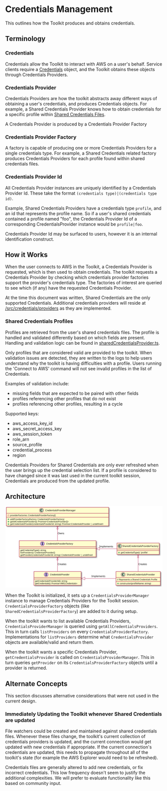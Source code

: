 # Credentials Management

This outlines how the Toolkit produces and obtains credentials.

## Terminology

### Credentials

Credentials allow the Toolkit to interact with AWS on a user's behalf. Service clients require a [Credentials](https://docs.aws.amazon.com/AWSJavaScriptSDK/latest/AWS/Credentials.html) object, and the Toolkit obtains these objects through Credentials Providers.

### Credentials Provider

Credentials Providers are how the toolkit abstracts away different ways of obtaining a user's credentials, and produces Credentials objects. For example, a Shared Credentials Provider knows how to obtain credentials for a specific profile within [Shared Credentials Files](https://docs.aws.amazon.com/sdk-for-javascript/v2/developer-guide/loading-node-credentials-shared.html).

A Credentials Provider is produced by a Credentials Provider Factory

### Credentials Provider Factory

A factory is capable of producing one or more Credentials Providers for a single credentials type. For example, a Shared Credentials related factory produces Credentials Providers for each profile found within shared credentials files.

### Credentials Provider Id

All Credentials Provider instances are uniquely identified by a Credentials Provider Id. These take the format `(credentials type)|(credentials type id)`.

Example, Shared Credentials Providers have a credentials type `profile`, and an id that represents the profile name. So if a user's shared credentials contained a profile named "foo", the Credentials Provider Id of a corresponding CredentialsProvider instance would be `profile|foo`.

Credentials Provider Id may be surfaced to users, however it is an internal identification construct.

## How it Works

When the user connects to AWS in the Toolkit, a Credentials Provider is requested, which is then used to obtain credentials. The toolkit requests a Credentials Provider by checking which credentials provider factories support the provider's credentials type. The factories of interest are queried to see which (if any) have the requested Credentials Provider.

At the time this document was written, Shared Credentials are the only supported Credentials. Additional credentials providers will reside at [/src/credentials/providers](/src/credentials/providers) as they are implemented.

### Shared Credentials Profiles

Profiles are retrieved from the user's shared credentials files. The profile is handled and validated differently based on which fields are present. Handling and validation logic can be found in [sharedCredentialsProvider.ts](/src/credentials/providers/sharedCredentialsProvider.ts).

Only profiles that are considered valid are provided to the toolkit. When validation issues are detected, they are written to the logs to help users understand why the toolkit is having difficulties with a profile. Users running the 'Connect to AWS' command will not see invalid profiles in the list of Credentials.

Examples of validation include:

-   missing fields that are expected to be paired with other fields
-   profiles referencing other profiles that do not exist
-   profiles referencing other profiles, resulting in a cycle

Supported keys:

-   aws_access_key_id
-   aws_secret_access_key
-   aws_session_token
-   role_arn
-   source_profile
-   credential_process
-   region

Credentials Providers for Shared Credentials are only ever refreshed when the user brings up the credential selection list. If a profile is considered to have changed since it was last used in the current toolkit session, Credentials are produced from the updated profile.

## Architecture

![Class Diagram](class-diagram.svg)

When the Toolkit is initialized, it sets up a `CredentialsProviderManager` instance to manage Credentials Providers for the Toolkit session. `CredentialsProviderFactory` objects (like `SharedCredentialsProviderFactory`) are added to it during setup.

When the toolkit wants to list available Credentials Providers, `CredentialsProviderManager` is queried using `getAllCredentialsProviders`. This in turn calls `listProviders` on every `CredentialsProviderFactory`. Implementations for `listProviders` determine what `CredentialsProvider` objects are available/valid and return them.

When the toolkit wants a specific Credentials Provider, `getCredentialsProvider` is called on `CredentialsProviderManager`. This in turn queries `getProvider` on its `CredentialsProviderFactory` objects until a provider is returned.

## Alternate Concepts

This section discusses alternative considerations that were not used in the current design.

### Immediately Updating the Toolkit whenever Shared Credentials are updated

File watchers could be created and maintained against shared credentials files. Whenever these files change, the toolkit's current collection of credentials providers is updated, and the current connection would get updated with new credentials if appropriate. If the current connection's credentials are updated, this needs to propagate throughout all of the toolkit's state (for example the AWS Explorer would need to be refreshed).

Credentials files are generally altered to add new credentials, or fix incorrect credentials. This low frequency doesn't seem to justify the additional complexities. We will prefer to evaluate functionality like this based on community input.
